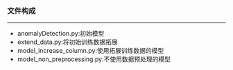 ### 文件构成
---
+ anomalyDetection.py:初始模型
+ extend_data.py:将初始训练数据拓展
+ model_increase_column.py:使用拓展训练数据的模型
+ model_non_preprocessing.py:不使用数据预处理的模型